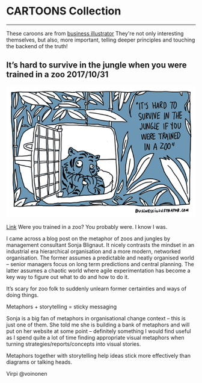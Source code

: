 # CARTOONS Collection
----
These caroons are from [business illustrator](https://www.businessillustrator.com)
They're not only interesting themselves, but also, more important, telling deeper principles and touching the backend of the truth!

## It’s hard to survive in the jungle when you were trained in a zoo 2017/10/31

![training-survive-in-the-jungle-zoo_businessillustrator](./pics/training-survive-in-the-jungle-zoo_businessillustrator-650px.gif)

[Link](https://www.businessillustrator.com/its-hard-to-survive-in-the-jungle-when-you-were-trained-in-a-zoo-cartoon/) Were you trained in a zoo? You probably were. I know I was.

I came across a blog post on the metaphor of zoos and jungles by management consultant Sonja Blignaut. It nicely contrasts the mindset in an industrial era hierarchical organisation and a more modern, networked organisation. The former assumes a predictable and neatly organised world – senior managers focus on long term predictions and central planning. The latter assumes a chaotic world where agile experimentation has become a key way to figure out what to do and how to do it.

It’s scary for zoo folk to suddenly unlearn former certainties and ways of doing things.

Metaphors + storytelling = sticky messaging

Sonja is a big fan of metaphors in organisational change context – this is just one of them. She told me she is building a bank of metaphors and will put on her website at some point – definitely something I would find useful as I spend quite a lot of time finding appropriate visual metaphors when turning strategies/reports/concepts into visual stories.

Metaphors together with storytelling help ideas stick more effectively than diagrams or talking heads.

Virpi @voinonen
